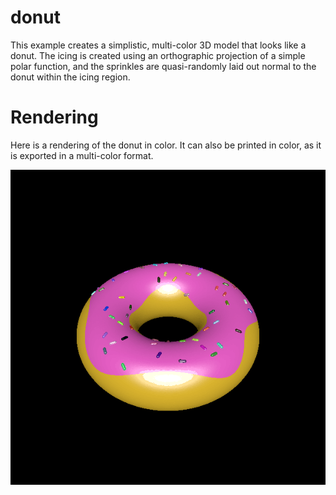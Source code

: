 # donut

This example creates a simplistic, multi-color 3D model that looks like a donut. The icing is created using an orthographic projection of a simple polar function, and the sprinkles are quasi-randomly laid out normal to the donut within the icing region.

# Rendering

Here is a rendering of the donut in color. It can also be printed in color, as it is exported in a multi-color format.

![Rendering of the color donut](rendering.png)
